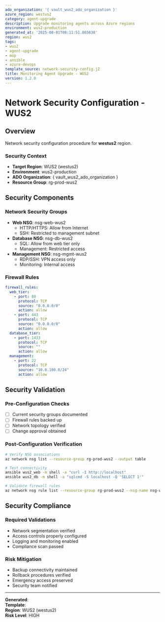 ```yaml
---
ado_organization: '{ vault_wus2_ado_organization }'
azure_region: westus2
category: agent-upgrade
description: Upgrade monitoring agents across Azure regions
environment: wus2-production
generated_at: '2025-08-01T08:11:51.865838'
region: wus2
tags:
- wus2
- agent-upgrade
- mop
- ansible
- azure-devops
template_source: network-security-config.j2
title: Monitoring Agent Upgrade - WUS2
version: 1.2.0
---
```



# Network Security Configuration - WUS2

## Overview

Network security configuration procedure for **westus2** region.

### Security Context

- **Target Region**: WUS2 (westus2)
- **Environment**: wus2-production
- **ADO Organization**: { vault_wus2_ado_organization }
- **Resource Group**: rg-prod-wus2

## Security Components

### Network Security Groups
- **Web NSG**: nsg-web-wus2
  - HTTP/HTTPS: Allow from Internet
  - SSH: Restricted to management subnet
- **Database NSG**: nsg-db-wus2
  - SQL: Allow from web tier only
  - Management: Restricted access
- **Management NSG**: nsg-mgmt-wus2
  - RDP/SSH: VPN access only
  - Monitoring: Internal access

### Firewall Rules
```yaml
firewall_rules:
  web_tier:
    - port: 80
      protocol: TCP
      source: "0.0.0.0/0"
      action: allow
    - port: 443
      protocol: TCP
      source: "0.0.0.0/0"
      action: allow
  database_tier:
    - port: 1433
      protocol: TCP
      source: ""
      action: allow
  management:
    - port: 22
      protocol: TCP
      source: "10.0.100.0/24"
      action: allow
```

## Security Validation

### Pre-Configuration Checks
- [ ] Current security groups documented
- [ ] Firewall rules backed up
- [ ] Network topology verified
- [ ] Change approval obtained

### Post-Configuration Verification
```bash
# Verify NSG associations
az network nsg list --resource-group rg-prod-wus2 --output table

# Test connectivity
ansible wus2_web -m shell -a "curl -I http://localhost"
ansible wus2_db -m shell -a "sqlcmd -S localhost -Q 'SELECT 1'"

# Validate firewall rules
az network nsg rule list --resource-group rg-prod-wus2 --nsg-name nsg-web-wus2
```

## Security Compliance

### Required Validations
- Network segmentation verified
- Access controls properly configured
- Logging and monitoring enabled
- Compliance scan passed

### Risk Mitigation
- Backup connectivity maintained
- Rollback procedures verified
- Emergency access preserved
- Security team notified

---

**Generated**:   
**Template**:   
**Region**: WUS2 (westus2)  
**Risk Level**: HIGH